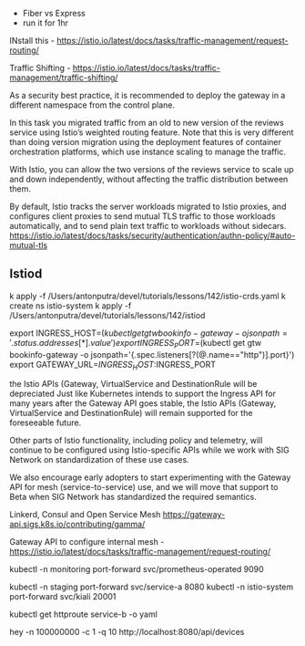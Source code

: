 - Fiber vs Express
- run it for 1hr





INstall this - https://istio.io/latest/docs/tasks/traffic-management/request-routing/

Traffic Shifting - https://istio.io/latest/docs/tasks/traffic-management/traffic-shifting/

As a security best practice, it is recommended to deploy the gateway in a different namespace from the control plane.


In this task you migrated traffic from an old to new version of the reviews service using Istio’s weighted routing feature. Note that this is very different than doing version migration using the deployment features of container orchestration platforms, which use instance scaling to manage the traffic.

With Istio, you can allow the two versions of the reviews service to scale up and down independently, without affecting the traffic distribution between them.

By default, Istio tracks the server workloads migrated to Istio proxies, and configures client proxies to send mutual TLS traffic to those workloads automatically, and to send plain text traffic to workloads without sidecars.
https://istio.io/latest/docs/tasks/security/authentication/authn-policy/#auto-mutual-tls















## Istiod
k apply -f /Users/antonputra/devel/tutorials/lessons/142/istio-crds.yaml
k create ns istio-system
k apply -f /Users/antonputra/devel/tutorials/lessons/142/istiod

export INGRESS_HOST=$(kubectl get gtw bookinfo-gateway -o jsonpath='{.status.addresses[*].value}')
export INGRESS_PORT=$(kubectl get gtw bookinfo-gateway -o jsonpath='{.spec.listeners[?(@.name=="http")].port}')
export GATEWAY_URL=$INGRESS_HOST:$INGRESS_PORT

 the Istio APIs (Gateway, VirtualService and DestinationRule will be depreciated
 Just like Kubernetes intends to support the Ingress API for many years after the Gateway API goes stable, the Istio APIs (Gateway, VirtualService and DestinationRule) will remain supported for the foreseeable future.


 Other parts of Istio functionality, including policy and telemetry, will continue to be configured using Istio-specific APIs while we work with SIG Network on standardization of these use cases.

  We also encourage early adopters to start experimenting with the Gateway API for mesh (service-to-service) use, and we will move that support to Beta when SIG Network has standardized the required semantics.


  Linkerd, Consul and Open Service Mesh
  https://gateway-api.sigs.k8s.io/contributing/gamma/


  Gateway API to configure internal mesh - https://istio.io/latest/docs/tasks/traffic-management/request-routing/












kubectl -n monitoring port-forward svc/prometheus-operated 9090

kubectl -n staging port-forward svc/service-a 8080
kubectl -n istio-system port-forward svc/kiali 20001

kubectl get httproute service-b -o yaml

hey -n 100000000 -c 1 -q 10 http://localhost:8080/api/devices
